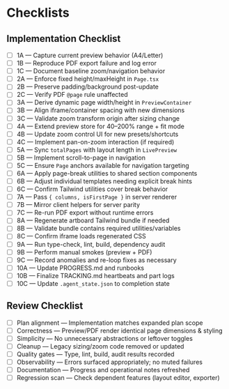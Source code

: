 # Checklists

## Implementation Checklist
- [ ] 1A — Capture current preview behavior (A4/Letter)
- [ ] 1B — Reproduce PDF export failure and log error
- [ ] 1C — Document baseline zoom/navigation behavior
- [ ] 2A — Enforce fixed height/maxHeight in `Page.tsx`
- [ ] 2B — Preserve padding/background post-update
- [ ] 2C — Verify PDF `@page` rule unaffected
- [ ] 3A — Derive dynamic page width/height in `PreviewContainer`
- [ ] 3B — Align iframe/container spacing with new dimensions
- [ ] 3C — Validate zoom transform origin after sizing change
- [ ] 4A — Extend preview store for 40–200% range + fit mode
- [ ] 4B — Update zoom control UI for new presets/shortcuts
- [ ] 4C — Implement pan-on-zoom interaction (if required)
- [ ] 5A — Sync `totalPages` with layout length in `LivePreview`
- [ ] 5B — Implement scroll-to-page in navigation
- [ ] 5C — Ensure `Page` anchors available for navigation targeting
- [ ] 6A — Apply page-break utilities to shared section components
- [ ] 6B — Adjust individual templates needing explicit break hints
- [ ] 6C — Confirm Tailwind utilities cover break behavior
- [ ] 7A — Pass `{ columns, isFirstPage }` in server renderer
- [ ] 7B — Mirror client helpers for server parity
- [ ] 7C — Re-run PDF export without runtime errors
- [ ] 8A — Regenerate artboard Tailwind bundle if needed
- [ ] 8B — Validate bundle contains required utilities/variables
- [ ] 8C — Confirm iframe loads regenerated CSS
- [ ] 9A — Run type-check, lint, build, dependency audit
- [ ] 9B — Perform manual smokes (preview + PDF)
- [ ] 9C — Record anomalies and re-loop fixes as necessary
- [ ] 10A — Update PROGRESS.md and runbooks
- [ ] 10B — Finalize TRACKING.md heartbeats and part logs
- [ ] 10C — Update `.agent_state.json` to completion state

## Review Checklist
- [ ] Plan alignment — Implementation matches expanded plan scope
- [ ] Correctness — Preview/PDF render identical page dimensions & styling
- [ ] Simplicity — No unnecessary abstractions or leftover toggles
- [ ] Cleanup — Legacy sizing/zoom code removed or updated
- [ ] Quality gates — Type, lint, build, audit results recorded
- [ ] Observability — Errors surfaced appropriately; no muted failures
- [ ] Documentation — Progress and operational notes refreshed
- [ ] Regression scan — Check dependent features (layout editor, exporter)
